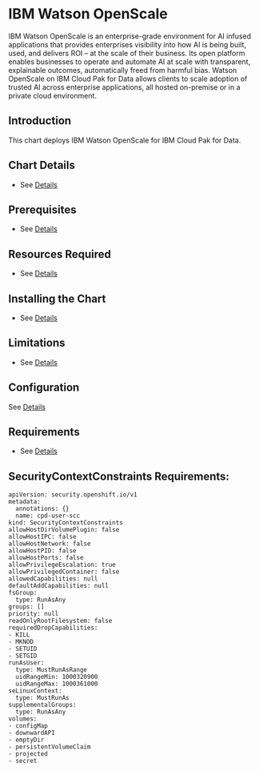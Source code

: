 # IBM Watson OpenScale

IBM Watson OpenScale is an enterprise-grade environment for AI infused applications that provides enterprises visibility into how AI is being built, used, and delivers ROI – at the scale of their business. Its open platform enables businesses to operate and automate AI at scale with transparent, explainable outcomes, automatically freed from harmful bias. Watson OpenScale on IBM Cloud Pak for Data allows clients to scale adoption of trusted AI across enterprise applications, all hosted on-premise or in a private cloud environment.

## Introduction

This chart deploys IBM Watson OpenScale for IBM Cloud Pak for Data.

## Chart Details

- See [Details](https://www.ibm.com/support/producthub/icpdata/docs/content/SSQNUZ_current/cpd/svc/openscale/openscale-overview.html)

## Prerequisites

- See [Details](https://www.ibm.com/support/producthub/icpdata/docs/content/SSQNUZ_current/cpd/svc/openscale/openscale-svc-adm-cmd.html#wos-svc-adm-cmd)

## Resources Required

- See [Details](https://www.ibm.com/support/producthub/icpdata/docs/content/SSQNUZ_current/cpd/svc/openscale/openscale-install.html)

## Installing the Chart

- See [Details](https://www.ibm.com/support/producthub/icpdata/docs/content/SSQNUZ_current/cpd/svc/openscale/openscale-install.html)

## Limitations

- See [Details](https://www.ibm.com/support/producthub/icpdata/docs/content/SSQNUZ_current/wos/icp4d-known-wos-issues.html)

## Configuration

See [Details](https://www.ibm.com/support/producthub/icpdata/docs/content/SSQNUZ_current/cpd/svc/openscale/openscale-scaling.html)

## Requirements

- See [Details](https://www.ibm.com/support/producthub/icpdata/docs/content/SSQNUZ_current/cpd/plan/rhos-reqs.html)

## SecurityContextConstraints Requirements:
```
apiVersion: security.openshift.io/v1
metadata:
  annotations: {}
  name: cpd-user-scc
kind: SecurityContextConstraints
allowHostDirVolumePlugin: false
allowHostIPC: false
allowHostNetwork: false
allowHostPID: false
allowHostPorts: false
allowPrivilegeEscalation: true
allowPrivilegedContainer: false
allowedCapabilities: null
defaultAddCapabilities: null
fsGroup:
  type: RunAsAny
groups: []
priority: null
readOnlyRootFilesystem: false
requiredDropCapabilities:
- KILL
- MKNOD
- SETUID
- SETGID
runAsUser:
  type: MustRunAsRange
  uidRangeMin: 1000320900
  uidRangeMax: 1000361000
seLinuxContext:
  type: MustRunAs
supplementalGroups:
  type: RunAsAny
volumes:
- configMap
- downwardAPI
- emptyDir
- persistentVolumeClaim
- projected
- secret
```
